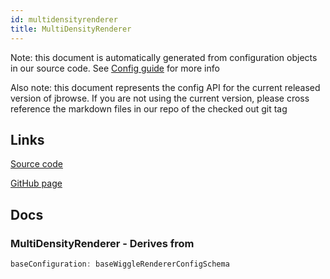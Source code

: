 ```yaml
---
id: multidensityrenderer
title: MultiDensityRenderer
---
```


Note: this document is automatically generated from configuration objects in our
source code. See [Config guide](/docs/config_guide) for more info

Also note: this document represents the config API for the current released
version of jbrowse. If you are not using the current version, please cross
reference the markdown files in our repo of the checked out git tag

## Links

[Source code](https://github.com/GMOD/jbrowse-components/blob/main/plugins/wiggle/src/MultiDensityRenderer/configSchema.ts)

[GitHub page](https://github.com/GMOD/jbrowse-components/tree/main/website/docs/config/MultiDensityRenderer.md)

## Docs

### MultiDensityRenderer - Derives from

```js
baseConfiguration: baseWiggleRendererConfigSchema
```
